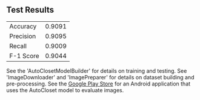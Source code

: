 ## Test Results

| | | 
| -------- | ------- |
| Accuracy | 0.9091 |
| Precision | 0.9095 |
| Recall | 0.9009 |
| F-1 Score | 0.9044 |

See the 'AutoClosetModelBuilder' for details on training and testing. See 'ImageDownloader' and 'ImagePreparer' for details on dataset building and pre-processing. See the [Google Play Store](https://play.google.com/store/apps/details?id=com.autocloset.mobile) for an Android application that uses the AutoCloset model to evaluate images.